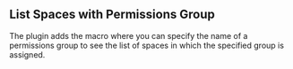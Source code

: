 ## List Spaces with Permissions Group ##

The plugin adds the macro where you can specify the name of a permissions group to see the list of spaces in which the specified group is assigned.
